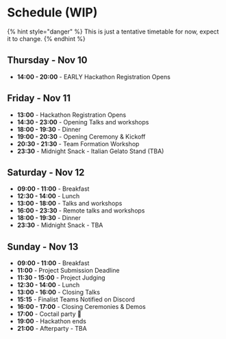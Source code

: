 # Schedule (WIP)

{% hint style="danger" %}
This is just a tentative timetable for now, expect it to change.
{% endhint %}

## Thursday - Nov 10

* **14:00 - 20:00** - EARLY Hackathon Registration Opens

## Friday - Nov 11

* **13:00** - Hackathon Registration Opens
* **14:30 - 23:00** - Opening Talks and workshops
* **18:00 - 19:30** - Dinner
* **19:00 - 20:30** - Opening Ceremony & Kickoff
* **20:30 - 21:30** - Team Formation Workshop
* **23:30** - Midnight Snack - Italian Gelato Stand (TBA)

## Saturday - Nov 12

* **09:00 - 11:00** - Breakfast
* **12:30 - 14:00** - Lunch
* **13:00 - 18:00** - Talks and workshops
* **16:00 - 23:30** - Remote talks and workshops
* **18:00 - 19:30** - Dinner
* **23:30** - Midnight Snack - TBA

## Sunday - Nov 13

* **09:00 - 11:00** - Breakfast
* **11:00** - Project Submission Deadline
* **11:30 - 15:00** - Project Judging
* **12:30 - 14:00** - Lunch
* **13:00 - 16:00** - Closing Talks
* **15:15** - Finalist Teams Notified on Discord
* **16:00 - 17:00** - Closing Ceremonies & Demos
* **17:00** - Coctail party 🎉
* **19:00** - Hackathon ends
* **21:00** - Afterparty - TBA
